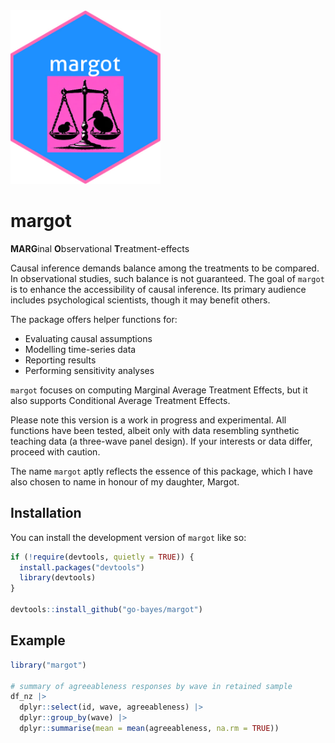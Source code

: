 
<!-- README.md is generated from README.Rmd. Please edit that file -->
<!-- badges: start -->

<img src="man/figures/margot_hex_sticker.jpeg" width = 240>
<!-- badges: end -->

# margot

**MARG**inal **O**bservational **T**reatment-effects

Causal inference demands balance among the treatments to be compared. In
observational studies, such balance is not guaranteed. The goal of
`margot` is to enhance the accessibility of causal inference. Its
primary audience includes psychological scientists, though it may
benefit others.

The package offers helper functions for:

- Evaluating causal assumptions
- Modelling time-series data
- Reporting results
- Performing sensitivity analyses

`margot` focuses on computing Marginal Average Treatment Effects, but it
also supports Conditional Average Treatment Effects.

Please note this version is a work in progress and experimental. All
functions have been tested, albeit only with data resembling synthetic
teaching data (a three-wave panel design). If your interests or data
differ, proceed with caution.

The name `margot` aptly reflects the essence of this package, which I
have also chosen to name in honour of my daughter, Margot.

## Installation

You can install the development version of `margot` like so:

``` r
if (!require(devtools, quietly = TRUE)) {
  install.packages("devtools")
  library(devtools)
}

devtools::install_github("go-bayes/margot")
```

## Example

``` r
library("margot")

# summary of agreeableness responses by wave in retained sample
df_nz |> 
  dplyr::select(id, wave, agreeableness) |> 
  dplyr::group_by(wave) |> 
  dplyr::summarise(mean = mean(agreeableness, na.rm = TRUE))
```
